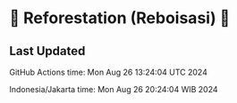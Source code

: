 
# 🌳 Reforestation (Reboisasi) 🌲

## Last Updated

GitHub Actions time: Mon Aug 26 13:24:04 UTC 2024

Indonesia/Jakarta time: Mon Aug 26 20:24:04 WIB 2024
